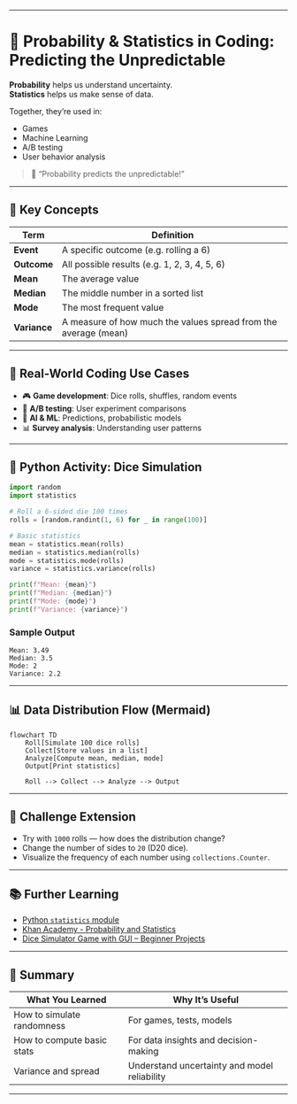 
---

# 🎲 Probability & Statistics in Coding: Predicting the Unpredictable

**Probability** helps us understand uncertainty.  
**Statistics** helps us make sense of data.  

Together, they’re used in:
- Games
- Machine Learning
- A/B testing
- User behavior analysis

> 🧠 “Probability predicts the unpredictable!”

---

## 📘 Key Concepts

| Term       | Definition                                                                 |
|------------|-----------------------------------------------------------------------------|
| **Event**  | A specific outcome (e.g. rolling a 6)                                       |
| **Outcome**| All possible results (e.g. 1, 2, 3, 4, 5, 6)                                |
| **Mean**   | The average value                                                           |
| **Median** | The middle number in a sorted list                                          |
| **Mode**   | The most frequent value                                                     |
| **Variance** | A measure of how much the values spread from the average (mean)           |

---

## 🧠 Real-World Coding Use Cases

- 🎮 **Game development**: Dice rolls, shuffles, random events
- 🧪 **A/B testing**: User experiment comparisons
- 🧬 **AI & ML**: Predictions, probabilistic models
- 📊 **Survey analysis**: Understanding user patterns

---

## 🐍 Python Activity: Dice Simulation

```python
import random
import statistics

# Roll a 6-sided die 100 times
rolls = [random.randint(1, 6) for _ in range(100)]

# Basic statistics
mean = statistics.mean(rolls)
median = statistics.median(rolls)
mode = statistics.mode(rolls)
variance = statistics.variance(rolls)

print(f"Mean: {mean}")
print(f"Median: {median}")
print(f"Mode: {mode}")
print(f"Variance: {variance}")
````

### Sample Output

```
Mean: 3.49
Median: 3.5
Mode: 2
Variance: 2.2
```

---

## 📊 Data Distribution Flow (Mermaid)

```mermaid
flowchart TD
    Roll[Simulate 100 dice rolls]
    Collect[Store values in a list]
    Analyze[Compute mean, median, mode]
    Output[Print statistics]

    Roll --> Collect --> Analyze --> Output
```

---

## 🧪 Challenge Extension

* Try with `1000` rolls — how does the distribution change?
* Change the number of sides to `20` (D20 dice).
* Visualize the frequency of each number using `collections.Counter`.

---

## 📚 Further Learning

* [Python `statistics` module](https://docs.python.org/3/library/statistics.html)
* [Khan Academy - Probability and Statistics](https://www.khanacademy.org/math/statistics-probability)
* [Dice Simulator Game with GUI – Beginner Projects](https://www.geeksforgeeks.org/python-dice-rolling-simulator/)

---

## 🎯 Summary

| What You Learned           | Why It’s Useful                              |
| -------------------------- | -------------------------------------------- |
| How to simulate randomness | For games, tests, models                     |
| How to compute basic stats | For data insights and decision-making        |
| Variance and spread        | Understand uncertainty and model reliability |

---
